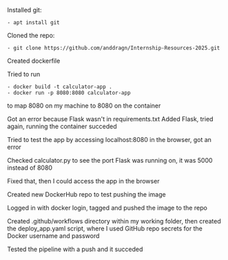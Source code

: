 Installed git:

	- apt install git
Cloned the repo:

	- git clone https://github.com/anddragn/Internship-Resources-2025.git
Created dockerfile

Tried to run

	- docker build -t calculator-app .
  	- docker run -p 8080:8080 calculator-app 
 to map 8080 on my machine to 8080 on the container

Got an error because Flask wasn't in requirements.txt
Added Flask, tried again, running the container succeded

Tried to test the app by accessing localhost:8080 in the browser, got an error

Checked calculator.py to see the port Flask was running on, it was 5000 instead of 8080

Fixed that, then I could access the app in the browser

Created new DockerHub repo to test pushing the image

Logged in with docker login, tagged and pushed the image to the repo

Created .github/workflows directory within my working folder, then created the deploy_app.yaml script, where I used GitHub repo secrets for the Docker username and password

Tested the pipeline with a push and it succeded
